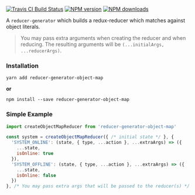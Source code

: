 <!-- TITLE -->

<!-- BADGES/ -->

<span class="badge-travisci"><a href="http://travis-ci.org/Dash-OS/reducer-generator-object-map" title="Check this project's build status on TravisCI"><img src="https://img.shields.io/travis/Dash-OS/reducer-generator-object-map/master.svg" alt="Travis CI Build Status" /></a></span>
<span class="badge-npmversion"><a href="https://npmjs.org/package/reducer-generator-object-map" title="View this project on NPM"><img src="https://img.shields.io/npm/v/reducer-generator-object-map.svg" alt="NPM version" /></a></span>
<span class="badge-npmdownloads"><a href="https://npmjs.org/package/reducer-generator-object-map" title="View this project on NPM"><img src="https://img.shields.io/npm/dm/reducer-generator-object-map.svg" alt="NPM downloads" /></a></span>

<!-- /BADGES -->

<!-- DESCRIPTION -->

A `reducer-generator` which builds a redux-reducer which matches against 
object literals.

> You may pass extra arguments when creating the reducer and when reducing. 
> The resulting arguments will be `(...initialArgs, ...reducerArgs)`.

### Installation

```
yarn add reducer-generator-object-map
```

**or**

```
npm install --save reducer-generator-object-map
```

### Simple Example

```js
import createObjectMapReducer from 'reducer-generator-object-map'

const system = createObjectMapReducer({ /* initial state */ }, {
  'SYSTEM_ONLINE': (state, { type, ...action }, ...extraArgs) => ({
    ...state,
    isOnline: true
  }),
  'SYSTEM_OFFLINE': (state, { type, ...action }, ...extraArgs) => ({
    ...state,
    isOnline: false
  })
}, /* You may pass extra args that will be passed to the reducer(s) */ )
```

<!-- HISTORY -->
<!-- BACKERS -->
<!-- LICENSE -->